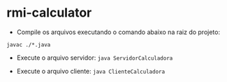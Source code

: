 # rmi-calculator

* Compile os arquivos executando o comando abaixo na raiz do projeto:

```javac ./*.java```

* Execute o arquivo servidor:
  ```java ServidorCalculadora```
  
* Execute o arquivo cliente:
  ```java ClienteCalculadora```

